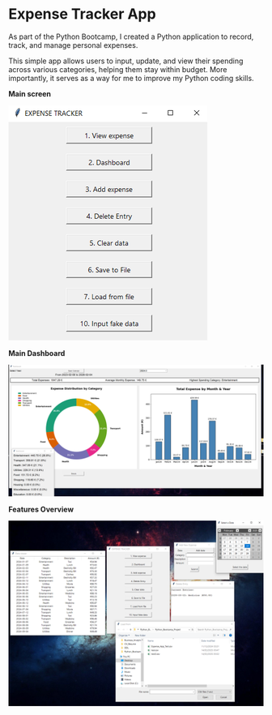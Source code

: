# Expense Tracker App

As part of the Python Bootcamp, I created a Python application to record, track, and manage personal expenses.

This simple app allows users to input, update, and view their spending across various categories, helping them stay within budget. More importantly, it serves as a way for me to improve my Python coding skills.

**Main screen**

![Aperçu de l'application](https://github.com/RobertChanData/Expense_App/raw/main/Screenshot/Expense_Tracker_1.PNG)

**Main Dashboard**

![Aperçu de l'application](https://github.com/RobertChanData/Expense_App/raw/main/Screenshot/Expense_Tracker_2.PNG)

**Features Overview**

![Aperçu de l'application](https://github.com/RobertChanData/Expense_App/raw/main/Screenshot/Expense_Tracker_3.PNG)
